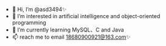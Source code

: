 - 👋 Hi, I’m @asd3494✨
- 👀 I’m interested in artificial intelligence and object-oriented programming
- 🌱 I’m currently learning MySQL、C and Java
- 📫 reach me to email 18680900921@163.com✨

<!---
asd3494/asd3494 is a ✨ special ✨ repository because its `README.md` (this file) appears on your GitHub profile.
You can click the Preview link to take a look at your changes.
--->
